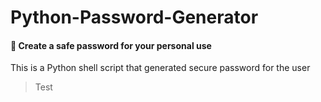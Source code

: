 # Python-Password-Generator
#### 🔑 Create a safe password for your personal use

This is a Python shell script that generated secure password for the user

> Test
